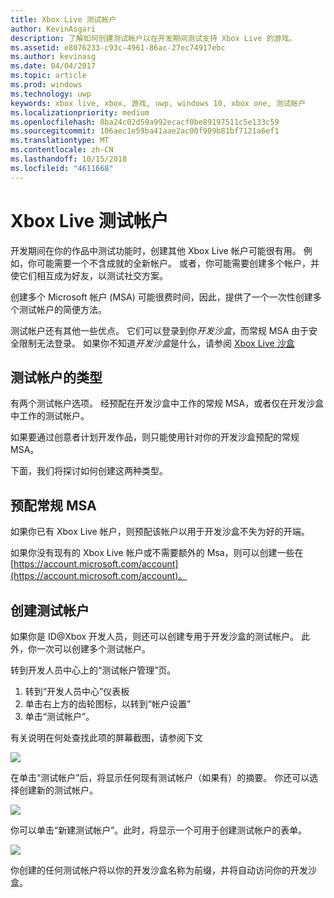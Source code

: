 ```yaml
---
title: Xbox Live 测试帐户
author: KevinAsgari
description: 了解如何创建测试帐户以在开发期间测试支持 Xbox Live 的游戏。
ms.assetid: e8076233-c93c-4961-86ac-27ec74917ebc
ms.author: kevinasg
ms.date: 04/04/2017
ms.topic: article
ms.prod: windows
ms.technology: uwp
keywords: xbox live, xbox, 游戏, uwp, windows 10, xbox one, 测试帐户
ms.localizationpriority: medium
ms.openlocfilehash: 8ba24c02d59a992ecacf0be89197511c5e133c59
ms.sourcegitcommit: 106aec1e59ba41aae2ac00f909b81bf7121a6ef1
ms.translationtype: MT
ms.contentlocale: zh-CN
ms.lasthandoff: 10/15/2018
ms.locfileid: "4611668"
---
```

# <a name="xbox-live-test-accounts"></a>Xbox Live 测试帐户

开发期间在你的作品中测试功能时，创建其他 Xbox Live 帐户可能很有用。  例如，你可能需要一个不含成就的全新帐户。  或者，你可能需要创建多个帐户，并使它们相互成为好友，以测试社交方案。

创建多个 Microsoft 帐户 (MSA) 可能很费时间，因此，提供了一个一次性创建多个测试帐户的简便方法。

测试帐户还有其他一些优点。  它们可以登录到你*开发沙盒*，而常规 MSA 由于安全限制无法登录。  如果你不知道*开发沙盒*是什么，请参阅 [Xbox Live 沙盒](xbox-live-sandboxes.md)

## <a name="types-of-test-accounts"></a>测试帐户的类型

有两个测试帐户选项。  经预配在开发沙盒中工作的常规 MSA，或者仅在开发沙盒中工作的测试帐户。

如果要通过创意者计划开发作品，则只能使用针对你的开发沙盒预配的常规 MSA。

下面，我们将探讨如何创建这两种类型。

## <a name="provisioning-regular-msas"></a>预配常规 MSA

如果你已有 Xbox Live 帐户，则预配该帐户以用于开发沙盒不失为好的开端。

如果你没有现有的 Xbox Live 帐户或不需要额外的 Msa，则可以创建一些在[https://account.microsoft.com/account](https://account.microsoft.com/account)。

## <a name="creating-test-accounts"></a>创建测试帐户

如果你是 ID@Xbox 开发人员，则还可以创建专用于开发沙盒的测试帐户。  此外，你一次可以创建多个测试帐户。

转到开发人员中心上的“测试帐户管理”页。
1. 转到“开发人员中心”仪表板
2. 单击右上方的齿轮图标，以转到“帐户设置”
3. 单击“测试帐户”。

有关说明在何处查找此项的屏幕截图，请参阅下文

![](images/getting_started/devcenter_testaccount_nav.png)

在单击“测试帐户”后，将显示任何现有测试帐户（如果有）的摘要。  你还可以选择创建新的测试帐户。

![](images/getting_started/devcenter_testaccount_summary.png)

你可以单击“新建测试帐户”。此时，将显示一个可用于创建测试帐户的表单。

![](images/getting_started/devcenter_testaccount_new.png)

你创建的任何测试帐户将以你的开发沙盒名称为前缀，并将自动访问你的开发沙盒。
